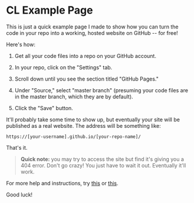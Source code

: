 # CL Example Page

This is just a quick example page I made to show how you can turn the code in your repo into a working, hosted website on GitHub -- for free!

Here's how:

1. Get all your code files into a repo on your GitHub account.

1. In your repo, click on the "Settings" tab.

1. Scroll down until you see the section titled "GitHub Pages."

1. Under "Source," select "master branch" (presuming your code files are in the master branch, which they are by default).

1. Click the "Save" button.

It'll probably take some time to show up, but eventually your site will be published as a real website. The address will be something like:

    https://[your-username].github.io/[your-repo-name]/

That's it.

> **Quick note:** you may try to access the site but find it's giving you a 404 error. Don't go crazy! You just have to wait it out. Eventually it'll work.

For more help and instructions, try [this](https://pages.github.com/) or [this](https://help.github.com/articles/configuring-a-publishing-source-for-github-pages/).

Good luck!
